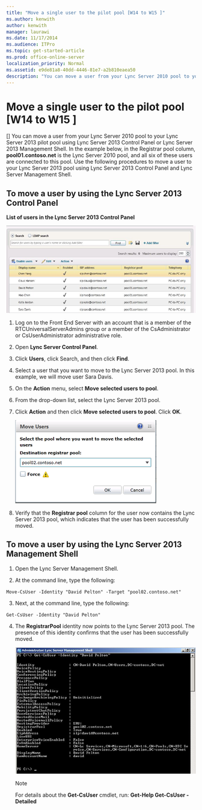 ```yaml
---
title: "Move a single user to the pilot pool [W14 to W15 ]"
ms.author: kenwith
author: kenwith
manager: laurawi
ms.date: 11/17/2014
ms.audience: ITPro
ms.topic: get-started-article
ms.prod: office-online-server
localization_priority: Normal
ms.assetid: e9de81a8-40dd-4446-81e7-a2b810eaea50
description: "You can move a user from your Lync Server 2010 pool to your Lync Server 2013 pilot pool using Lync Server 2013 Control Panel or Lync Server 2013 Management Shell. In the example below, in the Registrar pool column, pool01.contoso.net is the Lync Server 2010 pool, and all six of these users are connected to this pool. Use the following procedures to move a user to your Lync Server 2013 pool using Lync Server 2013 Control Panel and Lync Server Management Shell."
---
```


# Move a single user to the pilot pool [W14 to W15 ]
[]
You can move a user from your Lync Server 2010 pool to your Lync Server 2013 pilot pool using Lync Server 2013 Control Panel or Lync Server 2013 Management Shell. In the example below, in the Registrar pool column, **pool01.contoso.net** is the Lync Server 2010 pool, and all six of these users are connected to this pool. Use the following procedures to move a user to your Lync Server 2013 pool using Lync Server 2013 Control Panel and Lync Server Management Shell. 
  
## To move a user by using the Lync Server 2013 Control Panel

**List of users in the Lync Server 2013 Control Panel**

![Lync Server Control Panel, Move User dialog](media/Migration_LyncServer_from_LyncServer2010_CPanelMoveUserDialog.jpg)
  
1. Log on to the Front End Server with an account that is a member of the RTCUniversalServerAdmins group or a member of the CsAdministrator or CsUserAdministrator administrative role.
    
2. Open **Lync Server Control Panel**.
    
3. Click **Users**, click Search, and then click **Find**.
    
4. Select a user that you want to move to the Lync Server 2013 pool. In this example, we will move user Sara Davis.
    
5. On the **Action** menu, select **Move selected users to pool**.
    
6. From the drop-down list, select the Lync Server 2013 pool.
    
7. Click **Action** and then click **Move selected users to pool**. Click **OK**.
    
     ![Move Users, destination registrar pool dialog box](media/Migration_LyncServer_from_LyncServer2010_CPanelMoveUserSelectPoolDialog.png)
  
8. Verify that the **Registrar pool** column for the user now contains the Lync Server 2013 pool, which indicates that the user has been successfully moved. 
    
## To move a user by using the Lync Server 2013 Management Shell

1. Open the Lync Server Management Shell.
    
2. At the command line, type the following: 
    
  ```
  Move-CsUser -Identity "David Pelton" -Target "pool02.contoso.net"
  ```

3. Next, at the command line, type the following: 
    
  ```
  Get-CsUser -Identity "David Pelton"
  ```

4. The **RegistrarPool** identity now points to the Lync Server 2013 pool. The presence of this identity confirms that the user has been successfully moved. 
    
     ![Output from Get-CsUser cmdlet with Identity filter](media/migration_lyncserver_w15_movesingleuser_getcsuser.JPG)
  
    > [!NOTE]
    > For details about the **Get-CsUser** cmdlet, run: **Get-Help Get-CsUser -Detailed**
  

